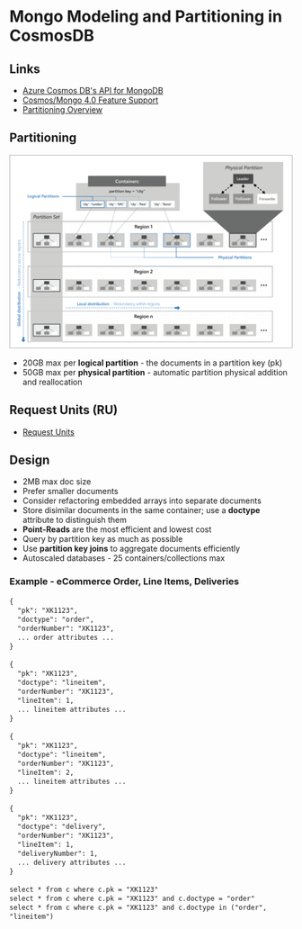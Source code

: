 # Mongo Modeling and Partitioning in CosmosDB

## Links

- [Azure Cosmos DB's API for MongoDB](https://docs.microsoft.com/en-us/azure/cosmos-db/mongodb-introduction)
- [Cosmos/Mongo 4.0 Feature Support](https://docs.microsoft.com/en-us/azure/cosmos-db/mongodb-feature-support-40)
- [Partitioning Overview](https://docs.microsoft.com/en-us/azure/cosmos-db/partitioning-overview)

## Partitioning

<p align="center"><img src="img/cosmosdb-logical-and-physical-partitions.png"></p>

- 20GB max per **logical partition** - the documents in a partition key (pk)
- 50GB max per **physical partition** - automatic partition physical addition and reallocation

## Request Units (RU)

- [Request Units](https://docs.microsoft.com/en-us/azure/cosmos-db/request-units)

## Design

- 2MB max doc size
- Prefer smaller documents
- Consider refactoring embedded arrays into separate documents
- Store disimilar documents in the same container; use a **doctype** attribute to distinguish them
- **Point-Reads** are the most efficient and lowest cost
- Query by partition key as much as possible
- Use **partition key joins** to aggregate documents efficiently
- Autoscaled databases - 25 containers/collections max

### Example - eCommerce Order, Line Items, Deliveries

```
{
  "pk": "XK1123",
  "doctype": "order",
  "orderNumber": "XK1123",
  ... order attributes ...
}

{
  "pk": "XK1123",
  "doctype": "lineitem",
  "orderNumber": "XK1123",
  "lineItem": 1,
  ... lineitem attributes ...
}

{
  "pk": "XK1123",
  "doctype": "lineitem",
  "orderNumber": "XK1123",
  "lineItem": 2,
  ... lineitem attributes ...
}

{
  "pk": "XK1123",
  "doctype": "delivery",
  "orderNumber": "XK1123",
  "lineItem": 1,
  "deliveryNumber": 1,
  ... delivery attributes ...
}

select * from c where c.pk = "XK1123"
select * from c where c.pk = "XK1123" and c.doctype = "order"
select * from c where c.pk = "XK1123" and c.doctype in ("order", "lineitem")
```
